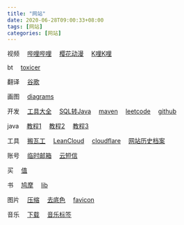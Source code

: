 ```yaml
---
title: "网站"
date: 2020-06-28T09:00:33+08:00
tags: [网站]
categories: [网站]
---
```



视频
&emsp;[哔哩哔哩](https://bilibili.com)
&emsp;[樱花动漫](http://yhdm.tv)
&emsp;[K哩K哩](https://klkl.tv)

bt
&emsp;[toxicer](https://www.toxicer.com)

翻译
&emsp;[谷歌](https://translate.google.cn)

画图
&emsp;[diagrams](https://app.diagrams.net)

开发
&emsp;[工具大全](https://www.bejson.com)
&emsp;[SQL转Java](https://java.bejson.com/generator)
&emsp;[maven](https://mvnrepository.com)
&emsp;[leetcode](https://leetcode.com)
&emsp;[github](https://github.com)

java
&emsp;[教程1](https://github.com/Snailclimb/JavaGuide)
&emsp;[教程2](https://github.com/justjavac/free-programming-books-zh_CN)
&emsp;[教程3](https://github.com/CyC2018/CS-Notes)

工具
&emsp;[搬瓦工](https://kiwivm.64clouds.com)
&emsp;[LeanCloud](https://leancloud.cn/dashboard/applist.html#/apps)
&emsp;[cloudflare](https://dash.cloudflare.com)
&emsp;[网站历史档案](https://web.archive.org)

账号
&emsp;[临时邮箱](https://temp-mail.org/zh)
&emsp;[云短信](https://www.materialtools.com)

买
&emsp;[值](https://smzdm.com)

书
&emsp;[鸠摩](https://jiumodiary.com)
&emsp;[lib](https://gen.lib.rus.ec)

图片
&emsp;[压缩](https://tinypng.com)
&emsp;[去底色](https://www.yasuotu.com/mbuttonColor)
&emsp;[favicon](https://realfavicongenerator.net)

音乐
&emsp;[下载](http://tool.liumingye.cn/music/?page=searchPage)
&emsp;[音乐标签](https://www.cnblogs.com/vinlxc/p/11347744.html)